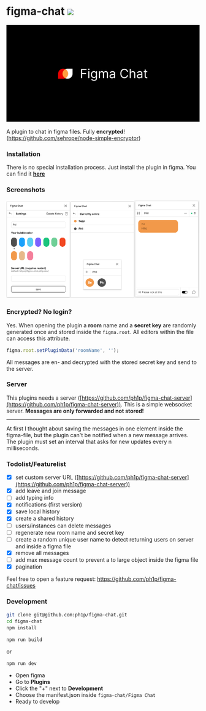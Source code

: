  # figma-chat ![](https://github.com/ph1p/figma-chat/workflows/Build%20Figma-Chat/badge.svg)

![](./assets/header.png)

A plugin to chat in figma files. Fully **encrypted**! (https://github.com/sehrope/node-simple-encryptor)

### Installation

There is no special installation process. Just install the plugin in figma.
You can find it [**here**](https://www.figma.com/c/plugin/742073255743594050/Figma-Chat)

### Screenshots

![](./assets/screenshots.png)

### Encrypted? No login?

Yes. When opening the plugin a **room** name and a **secret key** are randomly generated once
and stored inside the `figma.root`. All editors within the file can access this attribute.

```javascript
figma.root.setPluginData('roomName', '');
```

All messages are en- and decrypted with the stored secret key and send to the server.

### Server

This plugins needs a server ([https://github.com/ph1p/figma-chat-server](https://github.com/ph1p/figma-chat-server)).
This is a simple websocket server. **Messages are only forwarded and not stored!**

---

At first I thought about saving the messages in one element inside the figma-file,
but the plugin can't be notified when a new message arrives.
The plugin must set an interval that asks for new updates every n milliseconds.

### Todolist/Featurelist

- [x] set custom server URL ([https://github.com/ph1p/figma-chat-server](https://github.com/ph1p/figma-chat-server))
- [x] add leave and join message
- [ ] add typing info
- [x] notifications (first version)
- [x] save local history
- [x] create a shared history
- [ ] users/instances can delete messages
- [ ] regenerate new room name and secret key
- [ ] create a random unique user name to detect returning users on server and inside a figma file
- [x] remove all messages
- [ ] add max message count to prevent a to large object inside the figma file
- [x] pagination

Feel free to open a feature request: https://github.com/ph1p/figma-chat/issues

### Development

```bash
git clone git@github.com:ph1p/figma-chat.git
cd figma-chat
npm install
```

```bash
npm run build
```
or

```bash
npm run dev
```

* Open figma
* Go to **Plugins**
* Click the "+" next to **Development**
* Choose the manifest.json inside `figma-chat/Figma Chat`
* Ready to develop